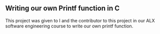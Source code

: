 ## Writing our own Printf function in C

This project was given to I and the contributor to this project in our ALX software engineering course to write our own printf function.
